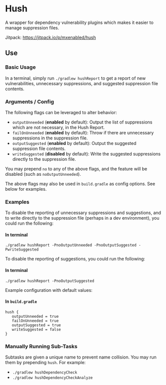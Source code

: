 # Hush

A wrapper for dependency vulnerability plugins which makes it easier to manage suppression files.

Jitpack: https://jitpack.io/p/mxenabled/hush

## Use

### Basic Usage

In a terminal, simply run `./gradlew hushReport` to get a report of new vulnerabilities, unnecessary suppressions, and 
suggested suppression file contents.

### Arguments / Config

The following flags can be leveraged to alter behavior:

   - `outputUnneeded` (**enabled** by default): Output the list of suppressions which are not necessary, in the Hush 
Report.
   - `failOnUnneeded` (**enabled** by default): Throw if there are unnecessary suppressions in the suppression file.
   - `outputSuggested` (**enabled** by default): Output the suggested suppression file contents.
   - `writeSuggested` (**disabled** by default): Write the suggested suppressions directly to the suppression file.

You may prepend `no` to any of the above flags, and the feature will be disabled (such as `noOutputUnneeded`).

The above flags may also be used in `build.gradle` as config options. See below for examples.

### Examples

To disable the reporting of unnecessary suppressions and suggestions, and to write directly to the suppression file
(perhaps in a dev environment), you could run the following:

#### In terminal

```
./gradlew hushReport -PnoOutputUnneeded -PnoOutputSuggested -PwriteSuggested
```

To disable the reporting of suggestions, you could run the following:

#### In terminal

```
./gradlew hushReport -PnoOutputSuggested
```

Example configuration with default values:

#### In `build.gradle`

```
hush {
   outputUnneeded = true
   failOnUnneeded = true
   outputSuggested = true
   writeSuggested = false
}
```

### Manually Running Sub-Tasks

Subtasks are given a unique name to prevent name collision. You may run them by prepending `hush`. For example:

   - `./gradlew hushDependencyCheck`
   - `./gradlew hushDependencyCheckAnalyze`
